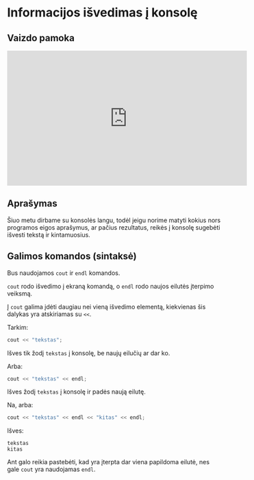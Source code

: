 # Informacijos išvedimas į konsolę

## Vaizdo pamoka

<iframe width="560" height="315" src="https://www.youtube.com/embed/Pg4cI3nXs-Q?start=5640&end=5842" title="YouTube video player" frameborder="0" allow="accelerometer; autoplay; clipboard-write; encrypted-media; gyroscope; picture-in-picture" allowfullscreen></iframe>

## Aprašymas

Šiuo metu dirbame su konsolės langu, todėl jeigu norime matyti kokius nors programos eigos aprašymus, ar pačius rezultatus, reikės į konsolę sugebėti išvesti tekstą ir kintamuosius.

## Galimos komandos (sintaksė)

Bus naudojamos `cout` ir `endl` komandos.

`cout` rodo išvedimo į ekraną komandą, o `endl` rodo naujos eilutės įterpimo veiksmą.

Į `cout` galima įdėti daugiau nei vieną išvedimo elementą, kiekvienas šis dalykas yra atskiriamas su `<<`.

Tarkim:

```cpp
cout << "tekstas";
```

Išves tik žodį `tekstas` į konsolę, be naujų eilučių ar dar ko.

Arba:

```cpp
cout << "tekstas" << endl;
```

Išves žodį `tekstas` į konsolę ir padės naują eilutę.

Na, arba:

```cpp
cout << "tekstas" << endl << "kitas" << endl;
```

Išves:

```
tekstas
kitas

```

Ant galo reikia pastebėti, kad yra įterpta dar viena papildoma eilutė, nes gale `cout` yra naudojamas `endl`.

